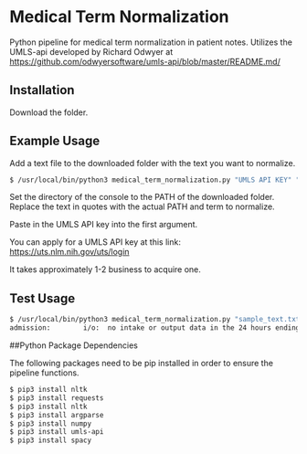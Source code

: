 # Medical Term Normalization

Python pipeline for medical term normalization in patient notes.
Utilizes the UMLS-api developed by Richard Odwyer at https://github.com/odwyersoftware/umls-api/blob/master/README.md/ 

## Installation

Download the folder.

## Example Usage

Add a text file to the downloaded folder with the text you want to normalize.
```bash
$ /usr/local/bin/python3 medical_term_normalization.py "UMLS API KEY" "PATH OF TEXT TO NORMALIZE" "MEDICAL TERM"
```
Set the directory of the console to the PATH of the downloaded folder. Replace the text in quotes with the actual PATH and term to normalize.

Paste in the UMLS API key into the first argument.

You can apply for a UMLS API key at this link: https://uts.nlm.nih.gov/uts/login

It takes approximately 1-2 business to acquire one.

## Test Usage
```bash
$ /usr/local/bin/python3 medical_term_normalization.py "sample_text.txt" "weight loss"
admission:        i/o:  no intake or output data in the 24 hours ending 1/1/2035 1400      physical exam:  gen: elderly woman, some normalized weight loss, nad, pleasant, speaks tigrinya  heent: perrl, no lad, mmm  cv: nl s1 and s2, rrr, no m/r/g  pulm: ctab, no wheezes, rales or ronchi. breathing comfortably on room air.   gi: soft, nt, nd, +bs. no guarding or rebound tenderness.   ext: no peripheral edema, wwp  neuro: a&o x 3, eom intact, face symmetric     labs/data:   bmp        1/1/2035  1433 
```

##Python Package Dependencies

The following packages need to be pip installed in order to ensure the pipeline functions.
```bash
$ pip3 install nltk
$ pip3 install requests
$ pip3 install nltk
$ pip3 install argparse
$ pip3 install numpy
$ pip3 install umls-api
$ pip3 install spacy
```
